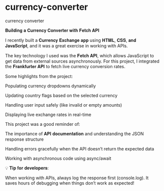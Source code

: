 # currency-converter
currency converter


𝐁𝐮𝐢𝐥𝐝𝐢𝐧𝐠 𝐚 𝐂𝐮𝐫𝐫𝐞𝐧𝐜𝐲 𝐂𝐨𝐧𝐯𝐞𝐫𝐭𝐞𝐫 𝐰𝐢𝐭𝐡 𝐅𝐞𝐭𝐜𝐡 𝐀𝐏𝐈



I recently built a 𝐂𝐮𝐫𝐫𝐞𝐧𝐜𝐲 𝐄𝐱𝐜𝐡𝐚𝐧𝐠𝐞 𝐚𝐩𝐩 using 𝐇𝐓𝐌𝐋, 𝐂𝐒𝐒, 𝐚𝐧𝐝 𝐉𝐚𝐯𝐚𝐒𝐜𝐫𝐢𝐩𝐭, and it was a great exercise in working with APIs.

The key technology I used was the 𝐅𝐞𝐭𝐜𝐡 𝐀𝐏𝐈, which allows JavaScript to get data from external sources asynchronously. For this project, I integrated the 𝐅𝐫𝐚𝐧𝐤𝐟𝐮𝐫𝐭𝐞𝐫 𝐀𝐏𝐈 to fetch live currency conversion rates.

Some highlights from the project:

Populating currency dropdowns dynamically

Updating country flags based on the selected currency

Handling user input safely (like invalid or empty amounts)

Displaying live exchange rates in real-time

This project was a good reminder of:

The importance of 𝐀𝐏𝐈 𝐝𝐨𝐜𝐮𝐦𝐞𝐧𝐭𝐚𝐭𝐢𝐨𝐧 and understanding the JSON response structure

Handling errors gracefully when the API doesn’t return the expected data

Working with asynchronous code using async/await

💡 𝐓𝐢𝐩 𝐟𝐨𝐫 𝐝𝐞𝐯𝐞𝐥𝐨𝐩𝐞𝐫𝐬:

 When working with APIs, always log the response first (console.log). It saves hours of debugging when things don’t work as expected!

